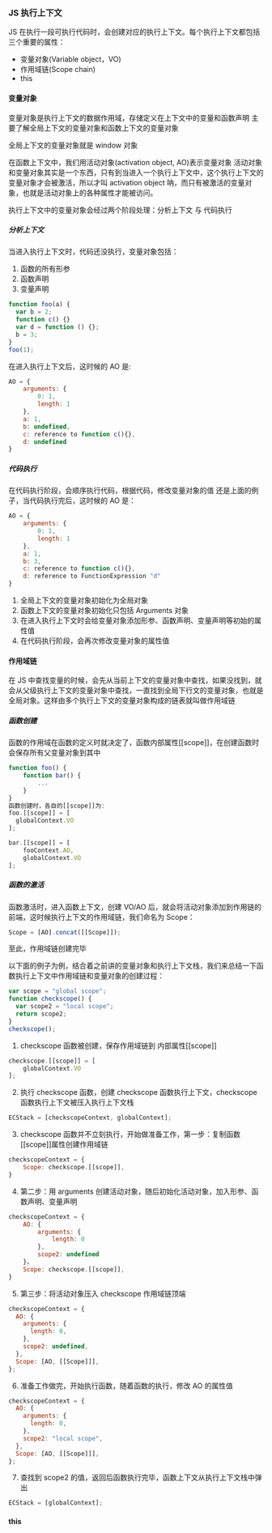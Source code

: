 ### JS 执行上下文

JS 在执行一段可执行代码时，会创建对应的执行上下文。每个执行上下文都包括三个重要的属性：

- 变量对象(Variable object，VO)
- 作用域链(Scope chain)
- this

#### 变量对象

变量对象是执行上下文的数据作用域，存储定义在上下文中的变量和函数声明
主要了解全局上下文的变量对象和函数上下文的变量对象

全局上下文的变量对象就是 window 对象

在函数上下文中，我们用活动对象(activation object, AO)表示变量对象
活动对象和变量对象其实是一个东西，只有到当进入一个执行上下文中，这个执行上下文的变量对象才会被激活，所以才叫 activation object 呐，而只有被激活的变量对象，也就是活动对象上的各种属性才能被访问。

执行上下文中的变量对象会经过两个阶段处理：分析上下文 与 代码执行

##### 分析上下文

当进入执行上下文时，代码还没执行，变量对象包括：

1. 函数的所有形参
2. 函数声明
3. 变量声明

```js
function foo(a) {
  var b = 2;
  function c() {}
  var d = function () {};
  b = 3;
}
foo(1);
```

在进入执行上下文后，这时候的 AO 是:

```js
AO = {
    arguments: {
        0: 1,
        length: 1
    },
    a: 1,
    b: undefined,
    c: reference to function c(){},
    d: undefined
}
```

##### 代码执行

在代码执行阶段，会顺序执行代码，根据代码，修改变量对象的值
还是上面的例子，当代码执行完后，这时候的 AO 是：

```js
AO = {
    arguments: {
        0: 1,
        length: 1
    },
    a: 1,
    b: 3,
    c: reference to function c(){},
    d: reference to FunctionExpression "d"
}
```

1. 全局上下文的变量对象初始化为全局对象
2. 函数上下文的变量对象初始化只包括 Arguments 对象
3. 在进入执行上下文时会给变量对象添加形参、函数声明、变量声明等初始的属性值
4. 在代码执行阶段，会再次修改变量对象的属性值

#### 作用域链

在 JS 中查找变量的时候，会先从当前上下文的变量对象中查找，如果没找到，就会从父级执行上下文的变量对象中查找，一直找到全局下行文的变量对象，也就是全局对象。这样由多个执行上下文的变量对象构成的链表就叫做作用域链

##### 函数创建

函数的作用域在函数的定义时就决定了，函数内部属性[[scope]]，在创建函数时会保存所有父变量对象到其中

```js
function foo() {
    function bar() {
        ...
    }
}
函数创建时，各自的[[scope]]为:
foo.[[scope]] = [
  globalContext.VO
];

bar.[[scope]] = [
    fooContext.AO,
    globalContext.VO
];
```

##### 函数的激活

函数激活时，进入函数上下文，创建 VO/AO 后，就会将活动对象添加到作用链的前端，这时候执行上下文的作用域链，我们命名为 Scope：

```js
Scope = [AO].concat([[Scope]]);
```

至此，作用域链创建完毕

以下面的例子为例，结合着之前讲的变量对象和执行上下文栈，我们来总结一下函数执行上下文中作用域链和变量对象的创建过程：

```js
var scope = "global scope";
function checkscope() {
  var scope2 = "local scope";
  return scope2;
}
checkscope();
```

1. checkscope 函数被创建，保存作用域链到 内部属性[[scope]]

```js
checkscope.[[scope]] = [
    globalContext.VO
];
```

2. 执行 checkscope 函数，创建 checkscope 函数执行上下文，checkscope 函数执行上下文被压入执行上下文栈

```js
ECStack = [checkscopeContext, globalContext];
```

3. checkscope 函数并不立刻执行，开始做准备工作，第一步：复制函数[[scope]]属性创建作用域链

```js
checkscopeContext = {
    Scope: checkscope.[[scope]],
}
```

4. 第二步：用 arguments 创建活动对象，随后初始化活动对象，加入形参、函数声明、变量声明

```js
checkscopeContext = {
    AO: {
        arguments: {
            length: 0
        },
        scope2: undefined
    }，
    Scope: checkscope.[[scope]],
}
```

5. 第三步：将活动对象压入 checkscope 作用域链顶端

```js
checkscopeContext = {
  AO: {
    arguments: {
      length: 0,
    },
    scope2: undefined,
  },
  Scope: [AO, [[Scope]]],
};
```

6. 准备工作做完，开始执行函数，随着函数的执行，修改 AO 的属性值

```js
checkscopeContext = {
  AO: {
    arguments: {
      length: 0,
    },
    scope2: "local scope",
  },
  Scope: [AO, [[Scope]]],
};
```

7. 查找到 scope2 的值，返回后函数执行完毕，函数上下文从执行上下文栈中弹出

```js
ECStack = [globalContext];
```

#### this
